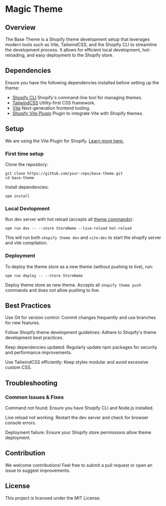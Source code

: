 # Magic Theme

## Overview
The Base Theme is a Shopify theme development setup that leverages modern tools such as Vite, TailwindCSS, and the Shopify CLI to streamline the development process. It allows for efficient local development, hot-reloading, and easy deployment to the Shopify store.

## Dependencies
Ensure you have the following dependencies installed before setting up the theme:
- [Shopify CLI](https://shopify.dev/docs/themes/tools/cli) Shopify's command-line tool for managing themes.
- [TailwindCSS](https://tailwindcss.com/) Utility-first CSS framework.
- [Vite](https://vitejs.dev/guide/) Next-generation frontend tooling.
- [Shopify Vite Plugin](https://shopify-vite.barrelny.com/) Plugin to integrate Vite with Shopify themes.

## Setup
We are using the Vite Plugin for Shopify. [Learn more here.](https://shopify-vite.barrelny.com/guide/)

### First time setup

Clone the repository:
```
git clone https://github.com/your-repo/base-theme.git
cd base-theme
```

Install dependencies:
```
npm install
```

### Local Devlopment

Run dev server with hot reload (accepts all [theme commands](https://shopify.dev/docs/api/shopify-cli/theme/theme-push)):
```
npm run dev -- --store StoreName --live-reload hot-reload
```

This will run both `shopify theme dev` and `vite:dev` to start the shopify server and vite compilation.


### Deployment

To deploy the theme store as a new theme (without pushing to live), run:
```
npm run deploy -- --store StoreName 
```
Deploy theme store as new theme. Accepts all `shopify theme push` commands and does _not_ allow pushing to live. 

## Best Practices
Use Git for version control: Commit changes frequently and use branches for new features.

Follow Shopify theme development guidelines: Adhere to Shopify's theme development best practices.

Keep dependencies updated: Regularly update npm packages for security and performance improvements.

Use TailwindCSS efficiently: Keep styles modular and avoid excessive custom CSS.

## Troubleshooting

### Common Issues & Fixes
Command not found: Ensure you have Shopify CLI and Node.js installed.

Live reload not working: Restart the dev server and check for browser console errors.

Deployment failure: Ensure your Shopify store permissions allow theme deployment.

## Contribution
We welcome contributions! Feel free to submit a pull request or open an issue to suggest improvements.


## License
This project is licensed under the MIT License.

